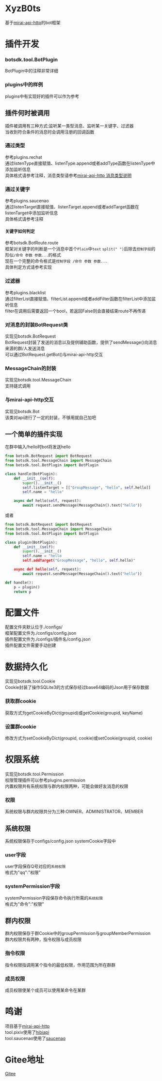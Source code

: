 # XyzB0ts
 基于[mirai-api-http](https://github.com/project-mirai/mirai-api-http)的bot框架


# 插件开发
### botsdk.tool.BotPlugin
 BotPlugin中的注释非常详细  


### plugins中的样例
 plugins中有实现好的插件可以作为参考  


## 插件何时被调用
 插件被调用有三种方式:监听某一类型消息、监听某一关键字、过滤器  
 当收到符合条件的消息时会调用注册的回调函数


### 通过类型
 参考plugins.rechat  
 通过listenType直接赋值、listenType.append或者addType函数在listenType中添加监听信息  
 具体格式请参考注释，消息类型请参考[mirai-api-http 消息类型说明](https://github.com/project-mirai/mirai-api-http/blob/master/docs/api/MessageType.md)


### 通过关键字
 参考plugins.saucenao  
 通过listenTarget直接赋值、listenTarget.append或者addTarget函数在listenTarget中添加监听信息  
 具体格式请参考注释


#### 关键字如何判定
 参考botsdk.BotRoute.route  
 框架对关键字的判断是一个消息中首个`Plain`中`text` `split(" ")`后除去`控制字段`的形似`/命令 参数 参数...`的格式  
 现在一个完整的命令格式是`控制字段 /命令 参数 参数...`  
 具体判定方式请参考实现


### 过滤器
 参考plugins.blacklist  
 通过filterList直接赋值、filterList.append或者addFilter函数在filterList中添加监听信息  
 filter在调用后需要返回一个bool，若返回False则会直接结束route不再传递


### 对消息的封装BotRequest类
 实现见botsdk.BotRequest  
 BotRequest封装了发送的消息以及提供辅助函数，提供了sendMessage()向消息来源的群/人发送消息  
 可以通过BotRequest.getBot()与mirai-api-http交互


### MessageChain的封装
 实现见botsdk.tool.MessageChain  
 支持链式调用


### 与mirai-api-http交互
 实现见botsdk.Bot  
 该类对api进行了一定的封装，不够用就自己加吧


## 一个简单的插件实现
 在群中输入/hello时bot将发送hello  
```python
from botsdk.BotRequest import BotRequest
from botsdk.tool.MessageChain import MessageChain
from botsdk.tool.BotPlugin import BotPlugin

class handle(BotPlugin):
    def __init__(self):
        super().__init__()
        self.listenTarget = [["GroupMessage", "hello", self.hello]]
        self.name = "hello"

    async def hello(self, request):
        await request.sendMessage(MessageChain().text("hello"))
```
或者
```python
from botsdk.BotRequest import BotRequest
from botsdk.tool.MessageChain import MessageChain
from botsdk.tool.BotPlugin import BotPlugin

class plugin(BotPlugin):
    def __init__(self):
        super().__init__()
        self.name = "hello
        self.addTarget("GroupMessage", "hello", self.hello)"

    async def hello(self, request):
        await request.sendMessage(MessageChain().text("hello"))

def handle():
    p = plugin()
    return p
```


# 配置文件
 配置文件夹默认位于./configs/  
 框架配置文件为./configs/config.json  
 插件配置文件为./configs/插件名/config.json  
 插件配置文件需要手动创建


# 数据持久化
 实现见botsdk.tool.Cookie  
 Cookie封装了操作SQLite3的方式保存经过base64编码的Json用于保存数据


### 获取群cookie
 获取方式为getCookieByDict(groupid)或getCookie(groupid, keyName)  


### 设置群cookie
 修改方式为setCookieByDict(groupid, cookie)或setCookie(groupid, cookie)  


# 权限系统
 实现见botsdk.tool.Permission  
 权限管理插件可以参考plugins.permission  
 内置权限共有系统权限与群内权限两种，可能会做好友消息的权限


### 权限
 系统权限与群内权限共分为三种:OWNER、ADMINISTRATOR、MEMBER  


## 系统权限
 系统权限保存于configs/config.json systemCookie字段中  


### user字段
 user字段保存Q号对应的`系统权限`  
 格式为"qq":"权限"


### systemPermission字段
 systemPermission字段保存命令执行所需的`系统权限`  
 格式为"命令":"权限"


## 群内权限
 群内权限保存于群Cookie中的groupPermission与groupMemberPermission  
 群内权限共有两种，指令权限与成员权限


### 指令权限
 指令权限指调用某个指令的最低权限，作用范围为所在群群


### 成员权限
 成员权限使某个成员可以使用某命令在某群


# 鸣谢
 项目基于[mirai-api-http](https://github.com/project-mirai/mirai-api-http)  
 tool.pixiv使用了[hibiapi](https://github.com/mixmoe/HibiAPI)  
 tool.saucenao使用了[saucenao](https://saucenao.com/)


 # Gitee地址
 [Gitee](https://gitee.com/d6e3032b/XyzB0ts)